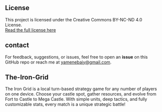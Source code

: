 
## License
This project is licensed under the Creative Commons BY-NC-ND 4.0 License.  
[Read the full license here](https://creativecommons.org/licenses/by-nc-nd/4.0/)

## contact
For feedback, suggestions, or issues, feel free to open an **issue** on this GitHub repo or reach me at yamenebajy@gmail.com.


## The-Iron-Grid
The Iron Grid is a local turn-based strategy game for any number of players on one device. Choose your castle spot, gather resources, and evolve from Fort to Castle to Mega Castle. With simple units, deep tactics, and fully customizable stats, every match is a unique strategic battle!
